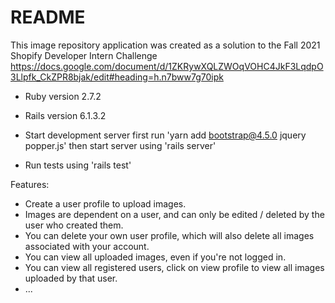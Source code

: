 # README

This image repository application was created as a solution to the Fall 2021 Shopify Developer Intern Challenge
https://docs.google.com/document/d/1ZKRywXQLZWOqVOHC4JkF3LqdpO3Llpfk_CkZPR8bjak/edit#heading=h.n7bww7g70ipk

* Ruby version 2.7.2
* Rails version 6.1.3.2

* Start development server first run 'yarn add bootstrap@4.5.0 jquery popper.js' then start server using 'rails server'
* Run tests using 'rails test'


Features:
* Create a user profile to upload images.
* Images are dependent on a user, and can only be edited / deleted by the user who created them.
* You can delete your own user profile, which will also delete all images associated with your account.
* You can view all uploaded images, even if you're not logged in.
* You can view all registered users, click on view profile to view all images uploaded by that user.
* ...
